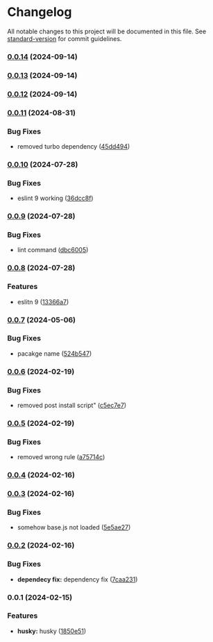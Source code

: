 # Changelog

All notable changes to this project will be documented in this file. See [standard-version](https://github.com/conventional-changelog/standard-version) for commit guidelines.

### [0.0.14](https://github.com/specdest-company/eslint-config-specdest/compare/v0.0.13...v0.0.14) (2024-09-14)

### [0.0.13](https://github.com/specdest-company/eslint-config-specdest/compare/v0.0.12...v0.0.13) (2024-09-14)

### [0.0.12](https://github.com/specdest-company/eslint-config-specdest/compare/v0.0.11...v0.0.12) (2024-09-14)

### [0.0.11](https://github.com/specdest-company/eslint-config-specdest/compare/v0.0.10...v0.0.11) (2024-08-31)


### Bug Fixes

* removed turbo dependency ([45dd494](https://github.com/specdest-company/eslint-config-specdest/commit/45dd494e04b58b65539d73eafe0dcd1f4198133a))

### [0.0.10](https://github.com/specdest-company/eslint-config-specdest/compare/v0.0.9...v0.0.10) (2024-07-28)


### Bug Fixes

* eslint 9 working ([36dcc8f](https://github.com/specdest-company/eslint-config-specdest/commit/36dcc8f95795a2f4817e67171788ac36ee4130f7))

### [0.0.9](https://github.com/specdest-company/eslint-config-specdest/compare/v0.0.8...v0.0.9) (2024-07-28)


### Bug Fixes

* lint command ([dbc6005](https://github.com/specdest-company/eslint-config-specdest/commit/dbc60053ff3fbb2db98a0c5a4e1dbae7c85ebf4b))

### [0.0.8](https://github.com/specdest-company/eslint-config-specdest/compare/v0.0.7...v0.0.8) (2024-07-28)


### Features

* eslitn 9 ([13366a7](https://github.com/specdest-company/eslint-config-specdest/commit/13366a7a1f233fc7a1b69de3444aa32981b7692c))

### [0.0.7](https://github.com/specdest-company/eslint-config-specdest/compare/v0.0.6...v0.0.7) (2024-05-06)


### Bug Fixes

* pacakge name ([524b547](https://github.com/specdest-company/eslint-config-specdest/commit/524b547d3748f3f8f8384d5911ce3956c4183db2))

### [0.0.6](https://github.com/specdest-company/eslint-config-specdest/compare/v0.0.5...v0.0.6) (2024-02-19)


### Bug Fixes

* removed post install script" ([c5ec7e7](https://github.com/specdest-company/eslint-config-specdest/commit/c5ec7e7d0e646414222f60a292ea79aa142fc03b))

### [0.0.5](https://github.com/specdest-company/eslint-config-specdest/compare/v0.0.4...v0.0.5) (2024-02-19)


### Bug Fixes

* removed wrong rule ([a75714c](https://github.com/specdest-company/eslint-config-specdest/commit/a75714c3838a80cc0d90ec51da1fc36ac6cef2cd))

### [0.0.4](https://github.com/specdest-company/eslint-config-specdest/compare/v0.0.3...v0.0.4) (2024-02-16)

### [0.0.3](https://github.com/specdest-company/eslint-config-specdest/compare/v0.0.2...v0.0.3) (2024-02-16)


### Bug Fixes

* somehow base.js not loaded ([5e5ae27](https://github.com/specdest-company/eslint-config-specdest/commit/5e5ae27959cecfc0ac5377e7287c721fe9f69738))

### [0.0.2](https://github.com/specdest-company/eslint-config-specdest/compare/v0.0.1...v0.0.2) (2024-02-16)


### Bug Fixes

* **dependecy fix:** dependency fix ([7caa231](https://github.com/specdest-company/eslint-config-specdest/commit/7caa23195609dc9d53efab0963a0ed65826fbdb1))

### 0.0.1 (2024-02-15)


### Features

* **husky:** husky ([1850e51](https://github.com/specdest-company/tool_config_eslint/commit/1850e51f28b9e1fac51cbc434e7060cc64ccf0a7))
